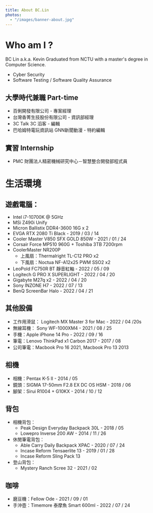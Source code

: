 ```yaml
---
title: About BC.Lin
photos:
  - "/images/banner-about.jpg"
---
```


# Who am I ? 
BC Lin a.k.a. Kevin
Graduated from NCTU with a master's degree in Computer Science.
- Cyber Security
- Software Testing / Software Quality Assurance

## 大學時代兼職 Part-time
- 百俐開發有限公司 - 專案經理 
- 台灣香菁生技股份有限公司 - 資訊部經理
- 3C Talk 3C 滔客 - 編輯 
- 巴哈姆特電玩資訊站 GNN新聞動漫 - 特約編輯 

## 實習 Internship 
- PMC 財團法人精密機械研究中心－智慧整合開發部程式員  

# 生活環境
## 遊戲電腦： 
- Intel i7-10700K @ 5GHz
- MSi Z490i Unify
- Micron Ballistix DDR4-3600 16G x 2
- EVGA RTX 2080 Ti Black - 2019 / 03 / 14 
- Cooler Master V850 SFX GOLD 850W - 2021 / 01 / 24
- Corsair Force MP510 960G + Toshiba 3TB 7200rpm
- CoolerMaster NR200P
    - 上風扇：Thermalright TL-C12 PRO x2
    - 下風扇：Noctua NF-A12x25 PWM SSO2 x2
- LeoPold FC750R BT 靜音紅軸 - 2022 / 05 / 09
- Logitech G PRO X SUPERLIGHT - 2022 / 04 / 20
- Gigabyte M27q x2 - 2022 / 04 / 20
- Sony INZONE H7 - 2022 / 07 / 13
- BenQ ScreenBar Halo - 2022 / 04 / 21

## 其他設備
- 工作用滑鼠： Logitech MX Master 3 for Mac - 2022 / 04 /20s
- 無線耳機： Sony WF-1000XM4 - 2021 / 08 / 25 
- 手機：Apple iPhone 14 Pro - 2022 / 09 / 16
- 筆電：Lenovo ThinkPad x1 Carbon 2017 - 2017 / 08 
- 公司筆電：Macbook Pro 16 2021, Macbook Pro 13 2013

## 相機
- 相機：Pentax K-5 II - 2014 / 05 
- 鏡頭：SIGMA 17-50mm F2.8 EX DC OS HSM - 2018 / 06 
- 腳架：Sirui R1004 + G10KX - 2014 / 10 / 12 

## 背包
- 相機背包： 
  - Peak Design Everyday Backpack 30L - 2018 / 05 
  - Lowepro Inverse 200 AW - 2014 / 11 / 26 
- 休閒筆電背包：
  - Able Carry Daily Backpack XPAC - 2020 / 07 / 24
  - Incase Reform Tensaerlite 13 - 2019 / 01 / 28 
  - Incase Reform Sling Pack 13
- 登山背包：
  - Mystery Ranch Scree 32 - 2021 / 02

## 咖啡
- 磨豆機：Fellow Ode - 2021 / 09 / 01 
- 手沖壺：Timemore 泰摩魚 Smart 600ml - 2022 / 07 / 24
